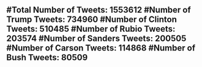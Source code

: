 #Total Number of Tweets: 1553612 
#Number of Trump Tweets: 734960
#Number of Clinton Tweets: 510485
#Number of Rubio Tweets: 203574
#Number of Sanders Tweets: 200505
#Number of Carson Tweets: 114868
#Number of Bush Tweets: 80509
---
